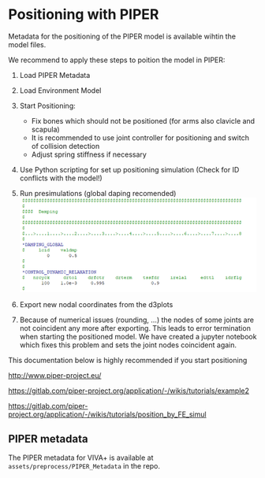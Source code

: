 # Positioning with PIPER

Metadata for the positioning of the PIPER model is available wihtin the model files. 

We recommend to apply these steps to poition the model in PIPER:

1. Load PIPER Metadata
   
2. Load Environment Model
   
3. Start Positioning: 
    * Fix bones which should not be positioned (for arms also clavicle and scapula) 
    * It is recommended to use joint controller for positioning and switch of collision detection
    * Adjust spring stiffness if necessary
4. Use Python scripting for set up positioning simulation (Check for ID conflicts with the model!)
5. Run presimulations (global daping recomended)
   ![exemplary dampig setting](..\model-doc\images\Damping.png)
6. Export new nodal coordinates from the d3plots
7. Because of numerical issues (rounding, …) the nodes of some joints are not coincident any more after exporting.  This leads to error termination when starting the positioned model. We have created a jupyter notebook which fixes this problem and sets the joint nodes coincident again.  


This documentation below is highly recommended if you start positioning 

http://www.piper-project.eu/

https://gitlab.com/piper-project.org/application/-/wikis/tutorials/example2

https://gitlab.com/piper-project.org/application/-/wikis/tutorials/position_by_FE_simul


## PIPER metadata

The PIPER metadata for VIVA+ is available at `assets/preprocess/PIPER_Metadata` in the repo.